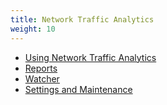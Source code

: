 ```yaml
---
title: Network Traffic Analytics
weight: 10
---
```


* <a href="/cloud_vista/netflow/usingnta">Using Network Traffic Analytics</a>
* <a href="/cloud_vista/netflow/reports">Reports</a>
* <a href="/cloud_vista/netflow/watcher">Watcher</a>
* <a href="/cloud_vista/netflow/settings_maintenance">Settings and Maintenance</a>
